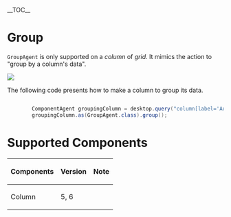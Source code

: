 \_\_TOC\_\_

# Group

`GroupAgent` is only supported on a *column* of *grid*. It mimics the
action to "group by a column's data".

![](Zats-mimic-group.png)

The following code presents how to make a column to group its data.

``` java

        ComponentAgent groupingColumn = desktop.query("column[label='Author']");
        groupingColumn.as(GroupAgent.class).group();
```

# Supported Components

<table>
<thead>
<tr class="header">
<th><center>
<p>Components</p>
</center></th>
<th><center>
<p>Version</p>
</center></th>
<th><center>
<p>Note</p>
</center></th>
</tr>
</thead>
<tbody>
<tr class="odd">
<td><p>Column</p></td>
<td><p>5, 6</p></td>
<td></td>
</tr>
</tbody>
</table>
